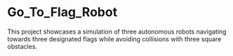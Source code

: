 # Go_To_Flag_Robot
This project showcases a simulation of three autonomous robots navigating towards three designated flags while avoiding collisions with three square obstacles.
